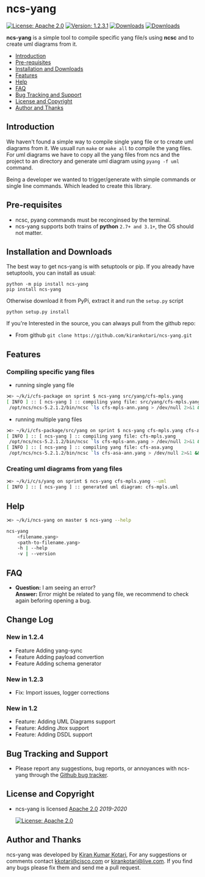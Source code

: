 # ncs-yang

[![License: Apache 2.0](https://img.shields.io/badge/License-Apache2-yellow.svg)](https://opensource.org/licenses/Apache-2.0)
[![Version: 1.2.3.1](https://img.shields.io/badge/Version-1.2.3.1-parrotgreen.svg)](https://github.com/kirankotari/ncs-yang)
[![Downloads](https://pepy.tech/badge/ncs-yang)](https://pepy.tech/project/ncs-yang)
[![Downloads](https://pepy.tech/badge/ncs-yang/week)](https://pepy.tech/project/ncs-yang/week)

**ncs-yang** is a simple tool to compile specific yang file/s using **ncsc** and to create uml diagrams from it.

- [Introduction](#introduction)
- [Pre-requisites](#pre-requisites)
- [Installation and Downloads](#installation-and-downloads)
- [Features](#features)
- [Help](#help)
- [FAQ](#faq)
- [Bug Tracking and Support](#bug-tracking-and-support)
- [License and Copyright](#license-and-copyright)
- [Author and Thanks](#author-and-thanks)

## Introduction 
We haven't found a simple way to compile single yang file or to create uml diagrams from it. We usuall run `make` or `make all` to compile the yang files. For uml diagrams we have to copy all the yang files from ncs and the project to an directory and generate uml diagram using `pyang -f uml` command.

Being a developer we wanted to trigger/generate with simple commands or single line commands. Which leaded to create this library. 

## Pre-requisites

- ncsc, pyang commands must be reconginsed by the terminal.
- ncs-yang supports both trains of **python** `2.7+ and 3.1+`, the OS should not matter.

## Installation and Downloads

The best way to get ncs-yang is with setuptools or pip. If you already have setuptools, you can install as usual:

`python -m pip install ncs-yang`  
`pip install ncs-yang`

Otherwise download it from PyPi, extract it and run the `setup.py` script

`python setup.py install`

If you're Interested in the source, you can always pull from the github repo:

- From github `git clone https://github.com/kirankotari/ncs-yang.git`

## Features

### Compiling specific yang files
- running single yang file 
```bash
⋊> ~/k/i/cfs-package on sprint $ ncs-yang src/yang/cfs-mpls.yang
[ INFO ] :: [ ncs-yang ] :: compiling yang file: src/yang/cfs-mpls.yang
 /opt/ncs/ncs-5.2.1.2/bin/ncsc `ls cfs-mpls-ann.yang > /dev/null 2>&1 && echo "-a cfs-mpls-ann.yang"` --yangpath /opt/ncs/ncs-run/packages/cfs-package/src/../../common/src/yang --yangpath /opt/ncs/ncs-run/packages/cfs-package/src/../../resource-manager/src/yang -c -o /opt/ncs/ncs-run/packages/cfs-package/load-dir/cfs-mpls.fxs src/yang/cfs-mpls.yang
```
- running multiple yang files
```bash
⋊> ~/k/i/cfs-package/src/yang on sprint $ ncs-yang cfs-mpls.yang cfs-asa.yang
[ INFO ] :: [ ncs-yang ] :: compiling yang file: cfs-mpls.yang
 /opt/ncs/ncs-5.2.1.2/bin/ncsc `ls cfs-mpls-ann.yang > /dev/null 2>&1 && echo "-a cfs-mpls-ann.yang"` --yangpath /opt/ncs/ncs-run/packages/cfs-package/src/../../common/src/yang --yangpath /opt/ncs/ncs-run/packages/cfs-package/src/../../resource-manager/src/yang -c -o /opt/ncs/ncs-run/packages/cfs-package/load-dir/cfs-mpls.fxs cfs-mpls.yang
[ INFO ] :: [ ncs-yang ] :: compiling yang file: cfs-asa.yang
 /opt/ncs/ncs-5.2.1.2/bin/ncsc `ls cfs-asa-ann.yang > /dev/null 2>&1 && echo "-a cfs-asa-ann.yang"` --yangpath /opt/ncs/ncs-run/packages/cfs-package/src/../../common/src/yang --yangpath /opt/ncs/ncs-run/packages/cfs-package/src/../../resource-manager/src/yang -c -o /opt/ncs/ncs-run/packages/cfs-package/load-dir/cfs-asa.fxs cfs-asa.yang
```

### Creating uml diagrams from yang files

```bash 
⋊> ~/k/i/c/s/yang on sprint $ ncs-yang cfs-mpls.yang --uml
[ INFO ] :: [ ncs-yang ] :: generated uml diagram: cfs-mpls.uml
```


## Help

```bash
⋊> ~/k/i/ncs-yang on master $ ncs-yang --help

ncs-yang
    <filename.yang>
    <path-to-filename.yang>
    -h | --help
    -v | --version
```

## FAQ

- **Question:** I am seeing an error?  
 **Answer:** Error might be related to yang file, we recommend to check again beforing opening a bug.

## Change Log

### New in 1.2.4
- Feature Adding yang-sync
- Feature Adding payload convertion
- Feature Adding schema generator

### New in 1.2.3
- Fix: Import issues, logger corrections

### New in 1.2
- Feature: Adding UML Diagrams support
- Feature: Adding Jtox support
- Feature: Adding DSDL support

## Bug Tracking and Support

- Please report any suggestions, bug reports, or annoyances with ncs-yang through the [Github bug tracker](https://github.com/kirankotari/ncs-yang/issues).


## License and Copyright

- ncs-yang is licensed [Apache 2.0](https://opensource.org/licenses/Apache-2.0) *2019-2020*

   [![License: Apache 2.0](https://img.shields.io/badge/License-Apache2-yellow.svg)](https://opensource.org/licenses/Apache-2.0)

## Author and Thanks

ncs-yang was developed by [Kiran Kumar Kotari](https://github.com/kirankotari), For any suggestions or comments contact kkotari@cisco.com or kirankotari@live.com. If you find any bugs please fix them and send me a pull request.